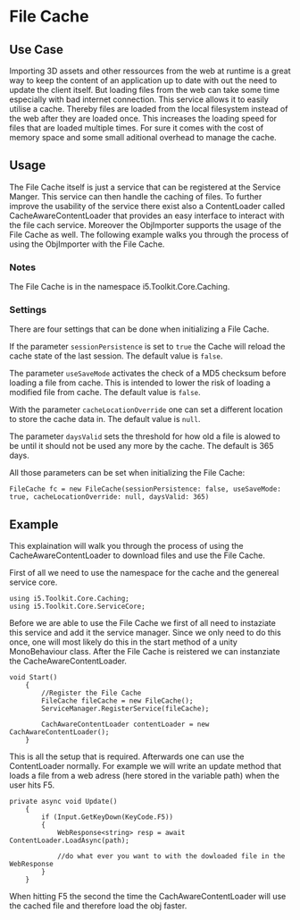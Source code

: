 # File Cache

## Use Case

Importing 3D assets and other ressources from the web at runtime is a great way to keep the content of an application up to date with out the need to update the client itself. But loading files from the web can take some time especially with bad internet connection. This service allows it to easily utilise a cache. Thereby files are loaded from the local filesystem instead of the web after they are loaded once. This increases the loading speed for files that are loaded multiple times. For sure it comes with the cost of memory space and some small aditional overhead to manage the cache.

## Usage

The File Cache itself is just a service that can be registered at the Service Manger. This service can then handle the caching of files. To further improve the usability of the service there exist also a ContentLoader called CacheAwareContentLoader that provides an easy interface to interact with the file cach service. Moreover the ObjImporter supports the usage of the File Cache as well. The following example walks you through the process of using the ObjImporter with the File Cache.

### Notes

The File Cache is in the namespace i5.Toolkit.Core.Caching.

### Settings

There are four settings that can be done when initializing a File Cache.

If the parameter `sessionPersistence` is set to `true` the Cache will reload the cache state of the last session. The default value is `false`.

The parameter `useSaveMode` activates the check of a MD5 checksum before loading a file from cache. This is intended to lower the risk of loading a modified file from cache. The default value is `false`.

With the parameter `cacheLocationOverride` one can set a different location to store the cache data in. The default value is `null`.

The parameter `daysValid` sets the threshold for how old a file is alowed to be until it should not be used any more by the cache. The default is 365 days.

All those parameters can be set when initializing the File Cache:

```[C#]
FileCache fc = new FileCache(sessionPersistence: false, useSaveMode: true, cacheLocationOverride: null, daysValid: 365)
```

## Example

This explaination will walk you through the process of using the CacheAwareContentLoader to download files and use the File Cache.

First of all we need to use the namespace for the cache and the genereal service core.

```[C#]
using i5.Toolkit.Core.Caching;
using i5.Toolkit.Core.ServiceCore;
```

Before we are able to use the File Cache we first of all need to instaziate this service and add it the service manager. Since we only need to do this once, one will most likely do this in the start method of a unity MonoBehaviour class. After the File Cache is reistered we can instanziate the CacheAwareContentLoader.

```[C#]
void Start()
    {
        //Register the File Cache
        FileCache fileCache = new FileCache();
        ServiceManager.RegisterService(fileCache);

        CachAwareContentLoader contentLoader = new CachAwareContentLoader();
    }
```

This is all the setup that is required. Afterwards one can use the ContentLoader normally. For example we will write an update method that loads a file from a web adress (here stored in the variable path) when the user hits F5.

```[C#]
private async void Update()
    {
        if (Input.GetKeyDown(KeyCode.F5))
        {
            WebResponse<string> resp = await ContentLoader.LoadAsync(path);

            //do what ever you want to with the dowloaded file in the WebResponse
        }
    }
```

When hitting F5 the second the time the CachAwareContentLoader will use the cached file and therefore load the obj faster.